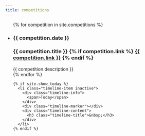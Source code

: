 ```yaml
---
title: competitions
---
```


<!--
<style> is applied from Work somehow, so no need to apply it here again for now
-->

  <ul class="timeline timeline-split">
    {% for competition in site.competitions %}
        <li class="timeline-item">
          <div class="timeline-info">
            <h3>{{ competition.date }}</h3>
          </div>
          <div class="timeline-marker"></div>
          <div class="timeline-content">
            <h3 class="timeline-title">
              {{ competition.title }}
              {% if competition.link %}
                <a href="{{ competition.link }}" class="icon fa-arrow-up-right-from-square" target="_blank"><span class="label">{{ competition.link }}</span></a>
              {% endif %}
            </h3>
              {{ competition.description }}
          </div>
        </li>
    {% endfor %}

    {% if site.show_today %}
      <li class="timeline-item inactive">
        <div class="timeline-info">
          <span>Today</span>
        </div>
        <div class="timeline-marker"></div>
        <div class="timeline-content">
          <h3 class="timeline-title">&nbsp;</h3>
        </div>
      </li>
    {% endif %}
  </ul>
